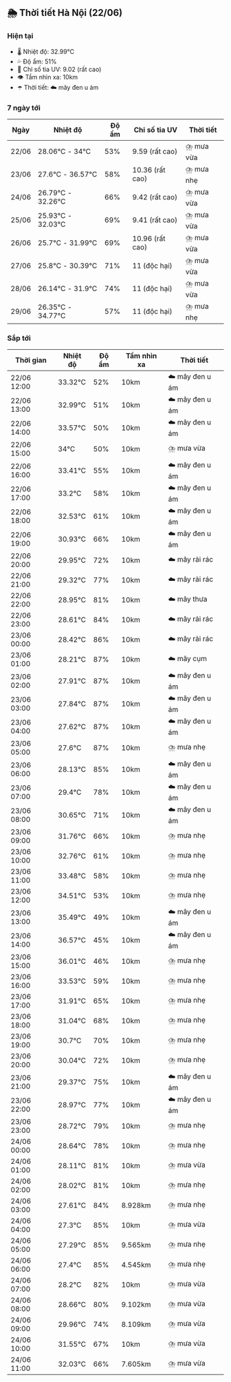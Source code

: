 ## 🌦️ Thời tiết Hà Nội (22/06)

### Hiện tại

- 🌡️ Nhiệt độ: 32.99℃
- 💦 Độ ẩm: 51%
- 🌟 Chỉ số tia UV: 9.02 (rất cao)
- 👁️ Tầm nhìn xa: 10km
- ☂️ Thời tiết: ☁️ mây đen u ám

### 7 ngày tới

| Ngày | Nhiệt độ | Độ ẩm | Chỉ số tia UV | Thời tiết |
| --- | --- | --- | --- | --- |
| 22/06 | 28.06℃ - 34℃ | 53% | 9.59 (rất cao) | ⛈️ mưa vừa |
| 23/06 | 27.6℃ - 36.57℃ | 58% | 10.36 (rất cao) | ⛈️ mưa nhẹ |
| 24/06 | 26.79℃ - 32.26℃ | 66% | 9.42 (rất cao) | ⛈️ mưa vừa |
| 25/06 | 25.93℃ - 32.03℃ | 69% | 9.41 (rất cao) | ⛈️ mưa vừa |
| 26/06 | 25.7℃ - 31.99℃ | 69% | 10.96 (rất cao) | ⛈️ mưa vừa |
| 27/06 | 25.8℃ - 30.39℃ | 71% | 11 (độc hại) | ⛈️ mưa vừa |
| 28/06 | 26.14℃ - 31.9℃ | 74% | 11 (độc hại) | ⛈️ mưa vừa |
| 29/06 | 26.35℃ - 34.77℃ | 57% | 11 (độc hại) | ⛈️ mưa nhẹ |

### Sắp tới

| Thời gian | Nhiệt độ | Độ ẩm | Tầm nhìn xa | Thời tiết |
| --- | --- | --- | --- | --- |
| 22/06 12:00 | 33.32℃ | 52% | 10km | ☁️ mây đen u ám |
| 22/06 13:00 | 32.99℃ | 51% | 10km | ☁️ mây đen u ám |
| 22/06 14:00 | 33.57℃ | 50% | 10km | ☁️ mây đen u ám |
| 22/06 15:00 | 34℃ | 50% | 10km | ⛈️ mưa vừa |
| 22/06 16:00 | 33.41℃ | 55% | 10km | ☁️ mây đen u ám |
| 22/06 17:00 | 33.2℃ | 58% | 10km | ☁️ mây đen u ám |
| 22/06 18:00 | 32.53℃ | 61% | 10km | ☁️ mây đen u ám |
| 22/06 19:00 | 30.93℃ | 66% | 10km | ☁️ mây đen u ám |
| 22/06 20:00 | 29.95℃ | 72% | 10km | ☁️ mây rải rác |
| 22/06 21:00 | 29.32℃ | 77% | 10km | ☁️ mây rải rác |
| 22/06 22:00 | 28.95℃ | 81% | 10km | ☁️ mây thưa |
| 22/06 23:00 | 28.61℃ | 84% | 10km | ☁️ mây rải rác |
| 23/06 00:00 | 28.42℃ | 86% | 10km | ☁️ mây rải rác |
| 23/06 01:00 | 28.21℃ | 87% | 10km | ☁️ mây cụm |
| 23/06 02:00 | 27.91℃ | 87% | 10km | ☁️ mây đen u ám |
| 23/06 03:00 | 27.84℃ | 87% | 10km | ☁️ mây đen u ám |
| 23/06 04:00 | 27.62℃ | 87% | 10km | ☁️ mây đen u ám |
| 23/06 05:00 | 27.6℃ | 87% | 10km | ⛈️ mưa nhẹ |
| 23/06 06:00 | 28.13℃ | 85% | 10km | ☁️ mây đen u ám |
| 23/06 07:00 | 29.4℃ | 78% | 10km | ☁️ mây đen u ám |
| 23/06 08:00 | 30.65℃ | 71% | 10km | ☁️ mây đen u ám |
| 23/06 09:00 | 31.76℃ | 66% | 10km | ⛈️ mưa nhẹ |
| 23/06 10:00 | 32.76℃ | 61% | 10km | ⛈️ mưa nhẹ |
| 23/06 11:00 | 33.48℃ | 58% | 10km | ⛈️ mưa nhẹ |
| 23/06 12:00 | 34.51℃ | 53% | 10km | ⛈️ mưa nhẹ |
| 23/06 13:00 | 35.49℃ | 49% | 10km | ☁️ mây đen u ám |
| 23/06 14:00 | 36.57℃ | 45% | 10km | ☁️ mây đen u ám |
| 23/06 15:00 | 36.01℃ | 46% | 10km | ⛈️ mưa nhẹ |
| 23/06 16:00 | 33.53℃ | 59% | 10km | ⛈️ mưa nhẹ |
| 23/06 17:00 | 31.91℃ | 65% | 10km | ⛈️ mưa nhẹ |
| 23/06 18:00 | 31.04℃ | 68% | 10km | ⛈️ mưa nhẹ |
| 23/06 19:00 | 30.7℃ | 70% | 10km | ⛈️ mưa nhẹ |
| 23/06 20:00 | 30.04℃ | 72% | 10km | ⛈️ mưa nhẹ |
| 23/06 21:00 | 29.37℃ | 75% | 10km | ☁️ mây đen u ám |
| 23/06 22:00 | 28.97℃ | 77% | 10km | ☁️ mây đen u ám |
| 23/06 23:00 | 28.72℃ | 79% | 10km | ⛈️ mưa nhẹ |
| 24/06 00:00 | 28.64℃ | 78% | 10km | ⛈️ mưa nhẹ |
| 24/06 01:00 | 28.11℃ | 81% | 10km | ⛈️ mưa vừa |
| 24/06 02:00 | 28.02℃ | 81% | 10km | ⛈️ mưa nhẹ |
| 24/06 03:00 | 27.61℃ | 84% | 8.928km | ⛈️ mưa nhẹ |
| 24/06 04:00 | 27.3℃ | 85% | 10km | ⛈️ mưa vừa |
| 24/06 05:00 | 27.29℃ | 85% | 9.565km | ⛈️ mưa nhẹ |
| 24/06 06:00 | 27.4℃ | 85% | 4.545km | ⛈️ mưa nhẹ |
| 24/06 07:00 | 28.2℃ | 82% | 10km | ⛈️ mưa vừa |
| 24/06 08:00 | 28.66℃ | 80% | 9.102km | ⛈️ mưa vừa |
| 24/06 09:00 | 29.96℃ | 74% | 8.109km | ⛈️ mưa vừa |
| 24/06 10:00 | 31.55℃ | 67% | 10km | ⛈️ mưa vừa |
| 24/06 11:00 | 32.03℃ | 66% | 7.605km | ⛈️ mưa vừa |

